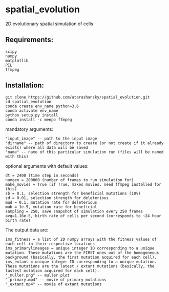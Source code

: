 # spatial_evolution
2D evolutionary spatial simulation of cells

## Requirements:
    scipy
    numpy
    matplotlib
    PIL
    ffmpeg
    
## Installation:
    
    git clone https://github.com/atarashansky/spatial_evolution.git
    cd spatial_evolution
    conda create env_name python=3.6
    conda activate env_name
    python setup.py install
    conda install -c menpo ffmpeg
    

mandatory arguments:

    "input_image" -- path to the input image
    "dirname" -- path of directory to create (or not create if it already exists) where all data will be saved
    "name" -- name of this particular simulation run (files will be named with this)


optional arguments with default values:

    dt = 2400 (time step in seconds)
    numgen = 200000 (number of frames to run simulation for)
    make_movies = True (if True, makes movies. need ffmpeg installed for this)
    sb = 0.1, selection strength for beneficial mutations (10%)
    sd = 0.01, selection strength for deleterious
    mud = 0.1, mutation rate for deleterious
    mub = 1e-5, mutation rate for beneficial
    sampling = 250, save snapshot of simulation every 250 frames
    avg=1.16e-5, birth rate of cells per second (corresponds to ~24 hour birth rate)


The output data are:

    ims_fitness = a list of 2D numpy arrays with the fitness values of each cell in their respective locations
    ims_primarylineages = unique integer ID corresponding to a unique mutation. These mutations are the FIRST ones out of the homogeneous background (basically, the first mutation acquired for each cell).
    ims_extant = unique integer ID corresponding to a unique mutation. These mutations are the latest / extant mutations (basically, the lastest mutation acquired for each cell).
    "_muller.png" -- muller plot
    "_primary.mp4" -- movie of primary mutations
    "_extant.mp4" -- movie of extant mutations



